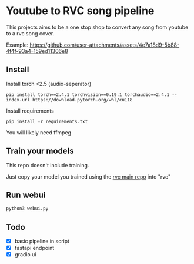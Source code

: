 # Youtube to RVC song pipeline
This projects aims to be a one stop shop to convert any song from youtube to a rvc song cover.

Example:
https://github.com/user-attachments/assets/4e7a18d9-5b88-4f4f-93a4-159ed11306e8

## Install
Install torch <2.5 (audio-seperator)
``` 
pip install torch==2.4.1 torchvision==0.19.1 torchaudio==2.4.1 --index-url https://download.pytorch.org/whl/cu118
```

Install requirements
```
pip install -r requirements.txt
```

You will likely need ffmpeg

## Train your models
This repo doesn't include training.

Just copy your model you trained using the [rvc main repo](https://github.com/RVC-Project/Retrieval-based-Voice-Conversion-WebUI) into "rvc"

## Run webui
```python 
python3 webui.py
```

## Todo
- [x] basic pipeline in script
- [x] fastapi endpoint
- [x] gradio ui
